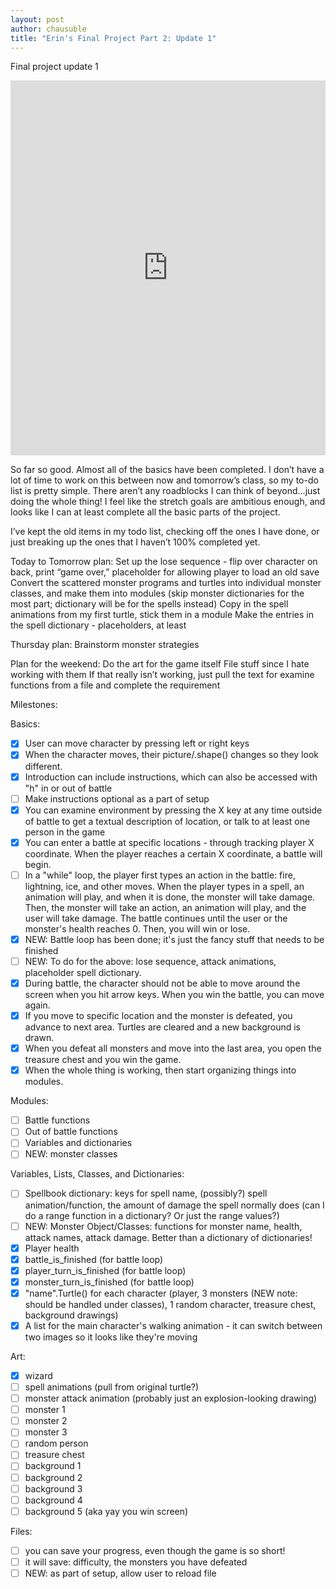 ```yaml
--- 
layout: post
author: chausuble
title: "Erin's Final Project Part 2: Update 1"
---
```


Final project update 1

<iframe src="https://trinket.io/embed/python/6ce8789d4a" width="100%" height="600" frameborder="0" marginwidth="0" marginheight="0" allowfullscreen></iframe>

So far so good. Almost all of the basics have been completed. I don’t have a lot of time to work on this between now and tomorrow’s class, so my to-do list is pretty simple. There aren’t any roadblocks I can think of beyond…just doing the whole thing! I feel like the stretch goals are ambitious enough, and looks like I can at least complete all the basic parts of the project.

I’ve kept the old items in my todo list, checking off the ones I have done, or just breaking up the ones that I haven’t 100% completed yet.

Today to Tomorrow plan:
Set up the lose sequence - flip over character on back, print “game over,” placeholder for allowing player to load an old save
Convert the scattered monster programs and turtles into individual monster classes, and make them into modules (skip monster dictionaries for the most part; dictionary will be for the spells instead)
Copy in the spell animations from my first turtle, stick them in a module
Make the entries in the spell dictionary - placeholders, at least

Thursday plan:
Brainstorm monster strategies

Plan for the weekend:
Do the art for the game itself
File stuff since I hate working with them
If that really isn’t working, just pull the text for examine functions from a file and complete the requirement

Milestones:

Basics:
- [x] User can move character by pressing left or right keys
- [x] When the character moves, their picture/.shape() changes so they look different.
- [x] Introduction can include instructions, which can also be accessed with "h" in or out of battle
- [ ] Make instructions optional as a part of setup
- [x] You can examine environment by pressing the X key at any time outside of battle to get a textual description of location, or talk to at least one person in the game
- [x] You can enter a battle at specific locations - through tracking player X coordinate. When the player reaches a certain X coordinate, a battle will begin.
- [ ] In a "while" loop, the player first types an action in the battle: fire, lightning, ice, and other moves. When the player types in a spell, an animation will play, and when it is done, the monster will take damage. Then, the monster will take an action, an animation will play, and the user will take damage. The battle continues until the user or the monster's health reaches 0. Then, you will win or lose.
- [x] NEW: Battle loop has been done; it's just the fancy stuff that needs to be finished
- [ ] NEW: To do for the above: lose sequence, attack animations, placeholder spell dictionary.
- [x] During battle, the character should not be able to move around the screen when you hit arrow keys. When you win the battle, you can move again.
- [x] If you move to specific location and the monster is defeated, you advance to next area. Turtles are cleared and a new background is drawn.
- [x] When you defeat all monsters and move into the last area, you open the treasure chest and you win the game.
- [x] When the whole thing is working, then start organizing things into modules.

Modules:
- [ ] Battle functions
- [ ] Out of battle functions
- [ ] Variables and dictionaries
- [ ] NEW: monster classes

Variables, Lists, Classes, and Dictionaries:
- [ ] Spellbook dictionary: keys for spell name, (possibly?) spell animation/function, the amount of damage the spell normally does (can I do a range function in a dictionary? Or just the range values?)
- [ ] NEW: Monster Object/Classes: functions for monster name, health, attack names, attack damage. Better than a dictionary of dictionaries!
- [x] Player health
- [x] battle_is_finished (for battle loop)
- [x] player_turn_is_finished (for battle loop)
- [x] monster_turn_is_finished (for battle loop)
- [x] "name".Turtle() for each character (player, 3 monsters (NEW note: should be handled under classes), 1 random character, treasure chest, background drawings) 
- [x] A list for the main character's walking animation - it can switch between two images so it looks like they're moving

Art:
- [x] wizard
- [ ] spell animations (pull from original turtle?)
- [ ] monster attack animation (probably just an explosion-looking drawing)
- [ ] monster 1
- [ ] monster 2
- [ ] monster 3
- [ ] random person
- [ ] treasure chest
- [ ] background 1
- [ ] background 2
- [ ] background 3
- [ ] background 4
- [ ] background 5 (aka yay you win screen)

Files:
- [ ] you can save your progress, even though the game is so short!
- [ ] it will save: difficulty, the monsters you have defeated
- [ ] NEW: as part of setup, allow user to reload file

